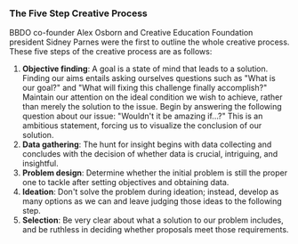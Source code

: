 ### The Five Step Creative Process

BBDO co-founder Alex Osborn and Creative Education Foundation president Sidney Parnes were the first to outline the whole creative process. These five steps of the creative process are as follows:

1. **Objective finding**: A goal is a state of mind that leads to a solution. Finding our aims entails asking ourselves questions such as "What is our goal?" and "What will fixing this challenge finally accomplish?" Maintain our attention on the ideal condition we wish to achieve, rather than merely the solution to the issue. Begin by answering the following question about our issue: "Wouldn't it be amazing if...?" This is an ambitious statement, forcing us to visualize the conclusion of our solution.
2. **Data gathering**: The hunt for insight begins with data collecting and concludes with the decision of whether data is crucial, intriguing, and insightful.
3. **Problem design**: Determine whether the initial problem is still the proper one to tackle after setting objectives and obtaining data.
4. **Ideation**: Don't solve the problem during ideation; instead, develop as many options as we can and leave judging those ideas to the following step.
5. **Selection**: Be very clear about what a solution to our problem includes, and be ruthless in deciding whether proposals meet those requirements.
